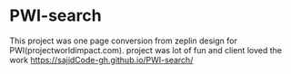 # PWI-search
This project was one page conversion from zeplin design for PWI(projectworldimpact.com). project was lot of fun and client loved the work
 https://sajidCode-gh.github.io/PWI-search/
